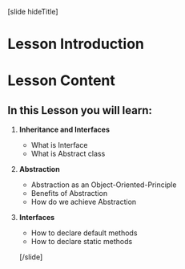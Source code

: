 [slide hideTitle]

# Lesson Introduction

# Lesson Content

## In this Lesson you will learn:

1. **Inheritance and Interfaces**
    - What is Interface
    - What is Abstract class 

2. **Abstraction**
    - Abstraction as an Object-Oriented-Principle
    - Benefits of Abstraction
    - How do we achieve Abstraction

3. **Interfaces**
    - How to declare default methods
    - How to declare static methods
    
    [/slide]
